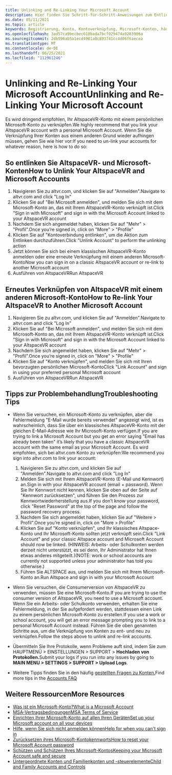 ```yaml
---
title: Unlinking and Re-Linking Your Microsoft Account
description: Hier finden Sie Schritt-für-Schritt-Anweisungen zum Entlinken und erneuten Verknüpfen Ihres AltspaceVR-Kontos mit Ihrem Microsoft-Konto.
ms.date: 05/11/2021
ms.topic: article
keywords: Registrierung, Konto, Kontoverknüpfung, Microsoft-Konten, häufig gestellte Fragen, Problembehandlung, MSA, AAD
ms.openlocfilehash: 3ad57ca9becbec610bada7bcf029474a9283906a
ms.sourcegitcommit: 2db596ab5a1ecd4901a8c893741cc4d06f6aecea
ms.translationtype: MT
ms.contentlocale: de-DE
ms.lasthandoff: 06/25/2021
ms.locfileid: "112961246"
---
```

# <a name="unlinking-and-re-linking-your-microsoft-account"></a><span data-ttu-id="fbb8c-104">Unlinking and Re-Linking Your Microsoft Account</span><span class="sxs-lookup"><span data-stu-id="fbb8c-104">Unlinking and Re-Linking Your Microsoft Account</span></span>

<span data-ttu-id="fbb8c-105">Es wird dringend empfohlen, Ihr AltspaceVR-Konto mit einem persönlichen Microsoft-Konto zu verknüpfen.</span><span class="sxs-lookup"><span data-stu-id="fbb8c-105">We highly recommend that you link your AltspaceVR account with a personal Microsoft Account.</span></span> <span data-ttu-id="fbb8c-106">Wenn Sie die Verknüpfung Ihrer Konten aus einem anderen Grund wieder aufhingen müssen, gehen Sie wie hier vor:</span><span class="sxs-lookup"><span data-stu-id="fbb8c-106">If you need to un-link your accounts for whatever reason, here is how to do so:</span></span>

## <a name="how-to-unlink-your-altspacevr-and-microsoft-accounts"></a><span data-ttu-id="fbb8c-107">So entlinken Sie AltspaceVR- und Microsoft-Konten</span><span class="sxs-lookup"><span data-stu-id="fbb8c-107">How to Unlink Your AltspaceVR and Microsoft Accounts</span></span>

1. <span data-ttu-id="fbb8c-108">Navigieren Sie zu altvr.com, und klicken Sie auf "Anmelden".</span><span class="sxs-lookup"><span data-stu-id="fbb8c-108">Navigate to altvr.com and click "Log In"</span></span>
2. <span data-ttu-id="fbb8c-109">Klicken Sie auf "Bei Microsoft anmelden", und melden Sie sich mit dem Microsoft-Konto an, das mit Ihrem AltspaceVR-Konto verknüpft ist.</span><span class="sxs-lookup"><span data-stu-id="fbb8c-109">Click "Sign in with Microsoft" and sign in with the Microsoft Account linked to your AltspaceVR account</span></span>
3. <span data-ttu-id="fbb8c-110">Nachdem Sie sich angemeldet haben, klicken Sie auf "Mehr" > "Profil".</span><span class="sxs-lookup"><span data-stu-id="fbb8c-110">Once you’re signed in, click on "More" > "Profile"</span></span>
4. <span data-ttu-id="fbb8c-111">Klicken Sie auf "Kontoverbindung entlinken", um die Aktion zum Entlinken durchzuführen.</span><span class="sxs-lookup"><span data-stu-id="fbb8c-111">Click "Unlink Account" to perform the unlinking action</span></span>
5. <span data-ttu-id="fbb8c-112">Jetzt können Sie sich bei einem klassischen AltspaceVR-Konto anmelden oder eine erneute Verknüpfung mit einem anderen Microsoft-Konto</span><span class="sxs-lookup"><span data-stu-id="fbb8c-112">Now you can sign in on a classic AltspaceVR account or re-link to another Microsoft account</span></span>
6. <span data-ttu-id="fbb8c-113">Ausführen von AltspaceVR</span><span class="sxs-lookup"><span data-stu-id="fbb8c-113">Run AltspaceVR</span></span>


## <a name="how-to-re-link-your-altspacevr-to-another-microsoft-account"></a><span data-ttu-id="fbb8c-114">Erneutes Verknüpfen von AltspaceVR mit einem anderen Microsoft-Konto</span><span class="sxs-lookup"><span data-stu-id="fbb8c-114">How to Re-link Your AltspaceVR to Another Microsoft Account</span></span>

1. <span data-ttu-id="fbb8c-115">Navigieren Sie zu altvr.com, und klicken Sie auf "Anmelden".</span><span class="sxs-lookup"><span data-stu-id="fbb8c-115">Navigate to altvr.com and click "Log In"</span></span>
2. <span data-ttu-id="fbb8c-116">Klicken Sie auf "Bei Microsoft anmelden", und melden Sie sich mit dem Microsoft-Konto an, das mit Ihrem AltspaceVR-Konto verknüpft ist.</span><span class="sxs-lookup"><span data-stu-id="fbb8c-116">Click "Sign in with Microsoft" and sign in with the Microsoft Account linked to your AltspaceVR account</span></span>
3. <span data-ttu-id="fbb8c-117">Nachdem Sie sich angemeldet haben, klicken Sie auf "Mehr" > "Profil".</span><span class="sxs-lookup"><span data-stu-id="fbb8c-117">Once you’re signed in, click on "More" > "Profile"</span></span>
5. <span data-ttu-id="fbb8c-118">Klicken Sie auf "Konto verknüpfen", und melden Sie sich mit Ihren bevorzugten persönlichen Microsoft-Konto</span><span class="sxs-lookup"><span data-stu-id="fbb8c-118">Click "Link Account" and sign in using your preferred personal Microsoft account</span></span>
6. <span data-ttu-id="fbb8c-119">Ausführen von AltspaceVR</span><span class="sxs-lookup"><span data-stu-id="fbb8c-119">Run AltspaceVR</span></span>


## <a name="troubleshooting-tips"></a><span data-ttu-id="fbb8c-120">Tipps zur Problembehandlung</span><span class="sxs-lookup"><span data-stu-id="fbb8c-120">Troubleshooting Tips</span></span>

* <span data-ttu-id="fbb8c-121">Wenn Sie versuchen, ein Microsoft-Konto zu verknüpfen, aber die Fehlermeldung "E-Mail wurde bereits verwendet" angezeigt wird, ist es wahrscheinlich, dass Sie über ein klassisches AltspaceVR-Konto mit der gleichen E-Mail-Adresse wie Ihr Microsoft-Konto verfügen.</span><span class="sxs-lookup"><span data-stu-id="fbb8c-121">If you are trying to link a Microsoft Account but you get an error saying "Email has already been taken" it’s likely that you have a classic AltspaceVR account with the same email as your Microsoft Account.</span></span> <span data-ttu-id="fbb8c-122">Es wird empfohlen, sich bei altvr.com Konto zu verknüpfen:</span><span class="sxs-lookup"><span data-stu-id="fbb8c-122">We recommend you sign into altvr.com to link your account:</span></span>
    1. <span data-ttu-id="fbb8c-123">Navigieren Sie zu altvr.com, und klicken Sie auf "Anmelden".</span><span class="sxs-lookup"><span data-stu-id="fbb8c-123">Navigate to altvr.com and click "Log In"</span></span>
    2. <span data-ttu-id="fbb8c-124">Melden Sie sich mit Ihrem AltspaceVR-Konto (E-Mail und Kennwort) an.</span><span class="sxs-lookup"><span data-stu-id="fbb8c-124">Sign in with your AltspaceVR account (email + password).</span></span> <span data-ttu-id="fbb8c-125">Wenn Sie Ihr Kennwort nicht kennen, klicken Sie oben auf der Seite auf "Kennwort zurücksetzen", und führen Sie den Prozess zur Kennwortwiederherstellung aus.</span><span class="sxs-lookup"><span data-stu-id="fbb8c-125">If you don’t know your password, click "Reset Password" at the top of the page and follow the password recovery process.</span></span> 
    3. <span data-ttu-id="fbb8c-126">Nachdem Sie sich angemeldet haben, klicken Sie auf "Weitere > Profil".</span><span class="sxs-lookup"><span data-stu-id="fbb8c-126">Once you’re signed in, click on "More > Profile"</span></span>
    4. <span data-ttu-id="fbb8c-127">Klicken Sie auf "Konto verknüpfen", und Ihr klassisches Altspace-Konto und Ihr Microsoft-Konto sollten jetzt verknüpft sein.</span><span class="sxs-lookup"><span data-stu-id="fbb8c-127">Click "Link Account" and your classic Altspace account and Microsoft Account should now be linked.</span></span> <span data-ttu-id="fbb8c-128">(HINWEIS: Arbeits- oder Schulkonten werden derzeit nicht unterstützt, es sei denn, Ihr Administrator hat Ihnen etwas anderes mitgeteilt.)</span><span class="sxs-lookup"><span data-stu-id="fbb8c-128">(NOTE: work or school accounts are currently not supported unless your administrator has told you otherwise.)</span></span>
    5. <span data-ttu-id="fbb8c-129">Führen Sie ALTSPACE aus, und melden Sie sich mit Ihrem Microsoft-Konto an.</span><span class="sxs-lookup"><span data-stu-id="fbb8c-129">Run Altspace and sign in with your Microsoft Account</span></span>
    
* <span data-ttu-id="fbb8c-130">Wenn Sie versuchen, die Consumerversion von AltspaceVR zu verwenden, müssen Sie eine Microsoft-Konto.</span><span class="sxs-lookup"><span data-stu-id="fbb8c-130">If you are trying to use the consumer version of AltspaceVR, you need to use a Microsoft account.</span></span> <span data-ttu-id="fbb8c-131">Wenn Sie ein Arbeits- oder Schulkonto verwenden, erhalten Sie eine Fehlermeldung, in der Sie aufgefordert werden, stattdessen einen Link zu einem persönlichen Microsoft-Konto zu erstellen.</span><span class="sxs-lookup"><span data-stu-id="fbb8c-131">If you use a work or school account, you will get an error message prompting you to link to a personal Microsoft Account instead.</span></span> <span data-ttu-id="fbb8c-132">Führen Sie die oben genannten Schritte aus, um die Verknüpfung von Konten zu ent- und neu zu verknüpfen.</span><span class="sxs-lookup"><span data-stu-id="fbb8c-132">Follow the steps above to unlink and re-link accounts.</span></span> 

* <span data-ttu-id="fbb8c-133">Übermitteln Sie Ihre Protokolle, wenn Probleme auft sind, indem Sie zum HAUPTMENÜ > EINSTELLUNGEN > SUPPORT > **Hochladen von Protokollen.**</span><span class="sxs-lookup"><span data-stu-id="fbb8c-133">Submit your logs if you run into any issues by going to **MAIN MENU > SETTINGS > SUPPORT > Upload Logs**.</span></span>

* <span data-ttu-id="fbb8c-134">Weitere Tipps finden Sie in den häufig [gestellten Fragen zu Konten.](../getting-started/creating-and-linking-accounts.md)</span><span class="sxs-lookup"><span data-stu-id="fbb8c-134">Find more tips in the [Accounts FAQ](../getting-started/creating-and-linking-accounts.md)</span></span>


## <a name="more-resources"></a><span data-ttu-id="fbb8c-135">Weitere Ressourcen</span><span class="sxs-lookup"><span data-stu-id="fbb8c-135">More Resources</span></span>

* [<span data-ttu-id="fbb8c-136">Was ist ein Microsoft-Konto?</span><span class="sxs-lookup"><span data-stu-id="fbb8c-136">What is a Microsoft Account</span></span>](https://account.microsoft.com/account?lang=)
* [<span data-ttu-id="fbb8c-137">MSA-Vertragsbedingungen</span><span class="sxs-lookup"><span data-stu-id="fbb8c-137">MSA Terms of Service</span></span>](https://www.microsoft.com/servicesagreement/)
* [<span data-ttu-id="fbb8c-138">Einrichten Ihrer Microsoft-Konto auf allen Ihren Geräten</span><span class="sxs-lookup"><span data-stu-id="fbb8c-138">Set up your Microsoft account on all your devices</span></span>](https://account.microsoft.com/account/connect-devices)
* [<span data-ttu-id="fbb8c-139">Hilfe, wenn Sie sich nicht anmelden können</span><span class="sxs-lookup"><span data-stu-id="fbb8c-139">Help for when you can't sign in</span></span>](https://support.microsoft.com//account-billing/when-you-can-t-sign-in-to-your-microsoft-account-475c9b5c-8c25-49f1-9c2d-c64b7072e735)
* [<span data-ttu-id="fbb8c-140">Zurücksetzen ihres Microsoft-Kontokennworts</span><span class="sxs-lookup"><span data-stu-id="fbb8c-140">How to reset your Microsoft Account password</span></span>](https://support.microsoft.com//account-billing/how-to-reset-your-microsoft-account-password-eff4f067-5042-c1a3-fe72-b04d60556c37)
* [<span data-ttu-id="fbb8c-141">Schützen und Schützen Ihres Microsoft-Kontos</span><span class="sxs-lookup"><span data-stu-id="fbb8c-141">Keeping your Microsoft Account safe and secure</span></span>](https://support.microsoft.com//account-billing/how-to-help-keep-your-microsoft-account-safe-and-secure-628538c2-7006-33bb-5ef4-c917657362b9)
* [<span data-ttu-id="fbb8c-142">Untergeordnete Konten und Familienkonten und -steuerelemente</span><span class="sxs-lookup"><span data-stu-id="fbb8c-142">Child and Family Accounts and Controls</span></span>](https://account.microsoft.com/family/about?refd=www.microsoft.com&ru=https:%2F%2Faccount.microsoft.com%2Ffamily%3Frefd%3Dwww.microsoft.com)
